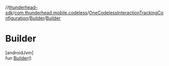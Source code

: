//[thunderhead-sdk](../../../../index.md)/[com.thunderhead.mobile.codeless](../../index.md)/[OneCodelessInteractionTrackingConfiguration](../index.md)/[Builder](index.md)/[Builder](-builder.md)

# Builder

[androidJvm]\
fun [Builder](-builder.md)()
